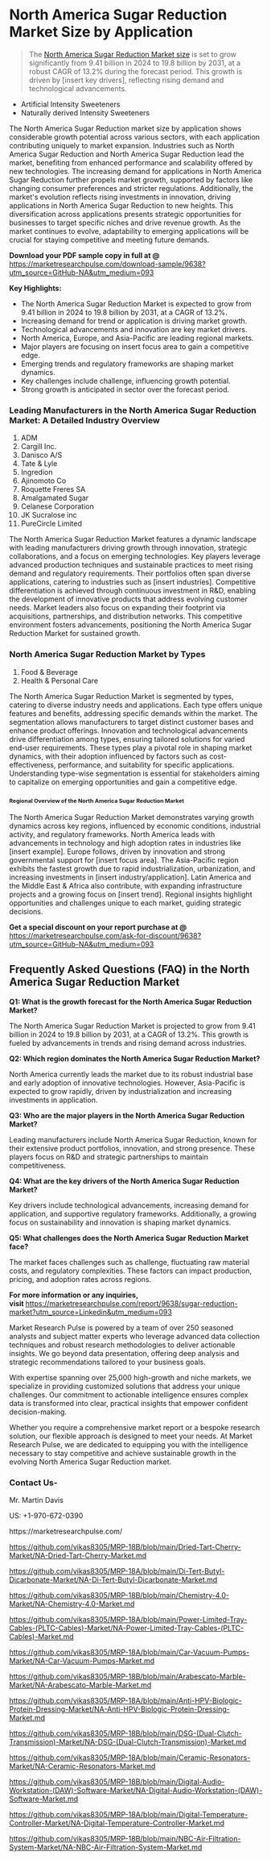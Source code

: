 <h1>North America Sugar Reduction Market&nbsp;Size by Application</h1><blockquote><p>The <a href="https://marketresearchpulse.com/download-sample/9638?utm_source=GitHub-NA&amp;utm_medium=093">North America Sugar Reduction Market size</a> is set to grow significantly from 9.41 billion in 2024 to 19.8 billion by 2031, at a robust CAGR of 13.2% during the forecast period. This growth is driven by [insert key drivers], reflecting rising demand and technological advancements.</p></blockquote><ul><li>Artificial Intensity Sweeteners<li> Naturally derived Intensity Sweeteners</li></ul><p>The North America Sugar Reduction market size by application shows considerable growth potential across various sectors, with each application contributing uniquely to market expansion. Industries such as North America Sugar Reduction and North America Sugar Reduction lead the market, benefiting from enhanced performance and scalability offered by new technologies. The increasing demand for applications in North America Sugar Reduction further propels market growth, supported by factors like changing consumer preferences and stricter regulations. Additionally, the market's evolution reflects rising investments in innovation, driving applications in North America Sugar Reduction to new heights. This diversification across applications presents strategic opportunities for businesses to target specific niches and drive revenue growth. As the market continues to evolve, adaptability to emerging applications will be crucial for staying competitive and meeting future demands.</p><p><strong>Download your PDF sample copy in full at @ </strong><a href="https://marketresearchpulse.com/download-sample/9638?utm_source=GitHub-NA&amp;utm_medium=093">https://marketresearchpulse.com/download-sample/9638?utm_source=GitHub-NA&amp;utm_medium=093</a></p><p><strong>Key Highlights: </strong></p><ul><li>The North America Sugar Reduction Market is expected to grow from 9.41 billion in 2024 to 19.8 billion by 2031, at a CAGR of 13.2%.</li><li>Increasing demand for trend or application is driving market growth.</li><li>Technological advancements and innovation are key market drivers.</li><li>North America, Europe, and Asia-Pacific are leading regional markets.</li><li>Major players are focusing on insert focus area to gain a competitive edge.</li><li>Emerging trends and regulatory frameworks are shaping market dynamics.</li><li>Key challenges include challenge, influencing growth potential.</li><li>Strong growth is anticipated in sector over the forecast period.</li></ul><h3>Leading Manufacturers in the North America Sugar Reduction Market: A Detailed Industry Overview</h3><ol><li>ADM</li><li>Cargill Inc.</li><li>Danisco A/S</li><li>Tate & Lyle</li><li>Ingredion</li><li>Ajinomoto Co</li><li>Roquette Freres SA</li><li>Amalgamated Sugar</li><li>Celanese Corporation</li><li>JK Sucralose inc</li><li>PureCircle Limited</li></ol><div class="flex max-w-full flex-col flex-grow"><div class="min-h-8 text-message flex w-full flex-col items-end gap-2 whitespace-normal break-words [.text-message+&amp;]:mt-5" dir="auto" data-message-author-role="assistant" data-message-id="fd8432e4-4910-450d-b182-61b7bfb0a01f" data-message-model-slug="gpt-4o"><div class="flex w-full flex-col gap-1 empty:hidden first:pt-[3px]"><div class="markdown prose w-full break-words dark:prose-invert light"><p>The North America Sugar Reduction Market features a dynamic landscape with leading manufacturers driving growth through innovation, strategic collaborations, and a focus on emerging technologies. Key players leverage advanced production techniques and sustainable practices to meet rising demand and regulatory requirements. Their portfolios often span diverse applications, catering to industries such as [insert industries]. Competitive differentiation is achieved through continuous investment in R&amp;D, enabling the development of innovative products that address evolving customer needs. Market leaders also focus on expanding their footprint via acquisitions, partnerships, and distribution networks. This competitive environment fosters advancements, positioning the North America Sugar Reduction Market for sustained growth.</p></div></div></div></div><h3>North America Sugar Reduction Market by Types</h3><ol><li>Food & Beverage<li> Health & Personal Care</li></ol><div class="flex max-w-full flex-col flex-grow"><div class="min-h-8 text-message flex w-full flex-col items-end gap-2 whitespace-normal break-words [.text-message+&amp;]:mt-5" dir="auto" data-message-author-role="assistant" data-message-id="084470be-0bb7-4664-bddf-5156b4f41249" data-message-model-slug="gpt-4o-mini"><div class="flex w-full flex-col gap-1 empty:hidden first:pt-[3px]"><div class="markdown prose w-full break-words dark:prose-invert light"><p>The North America Sugar Reduction Market is segmented by types, catering to diverse industry needs and applications. Each type offers unique features and benefits, addressing specific demands within the market. The segmentation allows manufacturers to target distinct customer bases and enhance product offerings. Innovation and technological advancements drive differentiation among types, ensuring tailored solutions for varied end-user requirements. These types play a pivotal role in shaping market dynamics, with their adoption influenced by factors such as cost-effectiveness, performance, and suitability for specific applications. Understanding type-wise segmentation is essential for stakeholders aiming to capitalize on emerging opportunities and gain a competitive edge.</p></div></div></div></div><h3><span style="font-size: 11px;">Regional Overview of the North America Sugar Reduction Market</span></h3><div class="flex max-w-full flex-col flex-grow"><div class="min-h-8 text-message flex w-full flex-col items-end gap-2 whitespace-normal break-words [.text-message+&amp;]:mt-5" dir="auto" data-message-author-role="assistant" data-message-id="e9038762-ce64-4e30-91c9-9bd413514231" data-message-model-slug="gpt-4o-mini"><div class="flex w-full flex-col gap-1 empty:hidden first:pt-[3px]"><div class="markdown prose w-full break-words dark:prose-invert light"><p>The North America Sugar Reduction Market demonstrates varying growth dynamics across key regions, influenced by economic conditions, industrial activity, and regulatory frameworks. North America leads with advancements in technology and high adoption rates in industries like [insert example]. Europe follows, driven by innovation and strong governmental support for [insert focus area]. The Asia-Pacific region exhibits the fastest growth due to rapid industrialization, urbanization, and increasing investments in [insert industry/application]. Latin America and the Middle East &amp; Africa also contribute, with expanding infrastructure projects and a growing focus on [insert trend]. Regional insights highlight opportunities and challenges unique to each market, guiding strategic decisions.</p></div></div></div></div><p><strong>Get a special discount on your report purchase at @ </strong><a href="https://marketresearchpulse.com/ask-for-discount/9638?utm_source=GitHub-NA&amp;utm_medium=093">https://marketresearchpulse.com/ask-for-discount/9638?utm_source=GitHub-NA&amp;utm_medium=093</a></p><h2>Frequently Asked Questions (FAQ) in the North America Sugar Reduction Market</h2><p><strong>Q1: What is the growth forecast for the North America Sugar Reduction Market?</strong></p><p>The North America Sugar Reduction Market is projected to grow from 9.41 billion in 2024 to 19.8 billion by 2031, at a CAGR of 13.2%. This growth is fueled by advancements in trends and rising demand across industries.</p><p><strong>Q2: Which region dominates the North America Sugar Reduction Market?</strong></p><p>North America currently leads the market due to its robust industrial base and early adoption of innovative technologies. However, Asia-Pacific is expected to grow rapidly, driven by industrialization and increasing investments in application.</p><p><strong>Q3: Who are the major players in the North America Sugar Reduction Market?</strong></p><p>Leading manufacturers include North America Sugar Reduction, known for their extensive product portfolios, innovation, and strong presence. These players focus on R&amp;D and strategic partnerships to maintain competitiveness.</p><p><strong>Q4: What are the key drivers of the North America Sugar Reduction Market?</strong></p><p>Key drivers include technological advancements, increasing demand for application, and supportive regulatory frameworks. Additionally, a growing focus on sustainability and innovation is shaping market dynamics.</p><p><strong>Q5: What challenges does the North America Sugar Reduction Market face?</strong></p><p>The market faces challenges such as challenge, fluctuating raw material costs, and regulatory complexities. These factors can impact production, pricing, and adoption rates across regions.</p><p><strong>For more information or any inquiries, visit&nbsp;</strong><a href="https://marketresearchpulse.com/report/9638/sugar-reduction-market?utm_source=Linkedin&utm_medium=093">https://marketresearchpulse.com/report/9638/sugar-reduction-market?utm_source=Linkedin&utm_medium=093</a></p><p>Market Research Pulse is powered by a team of over 250 seasoned analysts and subject matter experts who leverage advanced data collection techniques and robust research methodologies to deliver actionable insights. We go beyond data presentation, offering deep analysis and strategic recommendations tailored to your business goals.</p><p>With expertise spanning over 25,000 high-growth and niche markets, we specialize in providing customized solutions that address your unique challenges. Our commitment to actionable intelligence ensures complex data is transformed into clear, practical insights that empower confident decision-making.</p><p>Whether you require a comprehensive market report or a bespoke research solution, our flexible approach is designed to meet your needs. At Market Research Pulse, we are dedicated to equipping you with the intelligence necessary to stay competitive and achieve sustainable growth in the evolving North America Sugar Reduction market.</p><h3><strong>Contact Us-</strong></h3><p>Mr. Martin Davis</p><p>US: +1-970-672-0390</p><p>https://marketresearchpulse.com/</p><p><a href="https://github.com/vikas8305/MRP-18B/blob/main/Dried-Tart-Cherry-Market/NA-Dried-Tart-Cherry-Market.md">https://github.com/vikas8305/MRP-18B/blob/main/Dried-Tart-Cherry-Market/NA-Dried-Tart-Cherry-Market.md</a></p><p><a href="https://github.com/vikas8305/MRP-18A/blob/main/Di-Tert-Butyl-Dicarbonate-Market/NA-Di-Tert-Butyl-Dicarbonate-Market.md">https://github.com/vikas8305/MRP-18A/blob/main/Di-Tert-Butyl-Dicarbonate-Market/NA-Di-Tert-Butyl-Dicarbonate-Market.md</a></p><p><a href="https://github.com/vikas8305/MRP-18B/blob/main/Chemistry-4.0-Market/NA-Chemistry-4.0-Market.md">https://github.com/vikas8305/MRP-18B/blob/main/Chemistry-4.0-Market/NA-Chemistry-4.0-Market.md</a></p><p><a href="https://github.com/vikas8305/MRP-18A/blob/main/Power-Limited-Tray-Cables-(PLTC-Cables)-Market/NA-Power-Limited-Tray-Cables-(PLTC-Cables)-Market.md">https://github.com/vikas8305/MRP-18A/blob/main/Power-Limited-Tray-Cables-(PLTC-Cables)-Market/NA-Power-Limited-Tray-Cables-(PLTC-Cables)-Market.md</a></p><p><a href="https://github.com/vikas8305/MRP-18A/blob/main/Car-Vacuum-Pumps-Market/NA-Car-Vacuum-Pumps-Market.md">https://github.com/vikas8305/MRP-18A/blob/main/Car-Vacuum-Pumps-Market/NA-Car-Vacuum-Pumps-Market.md</a></p><p><a href="https://github.com/vikas8305/MRP-18B/blob/main/Arabescato-Marble-Market/NA-Arabescato-Marble-Market.md">https://github.com/vikas8305/MRP-18B/blob/main/Arabescato-Marble-Market/NA-Arabescato-Marble-Market.md</a></p><p><a href="https://github.com/vikas8305/MRP-18A/blob/main/Anti-HPV-Biologic-Protein-Dressing-Market/NA-Anti-HPV-Biologic-Protein-Dressing-Market.md">https://github.com/vikas8305/MRP-18A/blob/main/Anti-HPV-Biologic-Protein-Dressing-Market/NA-Anti-HPV-Biologic-Protein-Dressing-Market.md</a></p><p><a href="https://github.com/vikas8305/MRP-18B/blob/main/DSG-(Dual-Clutch-Transmission)-Market/NA-DSG-(Dual-Clutch-Transmission)-Market.md">https://github.com/vikas8305/MRP-18B/blob/main/DSG-(Dual-Clutch-Transmission)-Market/NA-DSG-(Dual-Clutch-Transmission)-Market.md</a></p><p><a href="https://github.com/vikas8305/MRP-18A/blob/main/Ceramic-Resonators-Market/NA-Ceramic-Resonators-Market.md">https://github.com/vikas8305/MRP-18A/blob/main/Ceramic-Resonators-Market/NA-Ceramic-Resonators-Market.md</a></p><p><a href="https://github.com/vikas8305/MRP-18B/blob/main/Digital-Audio-Workstation-(DAW)-Software-Market/NA-Digital-Audio-Workstation-(DAW)-Software-Market.md">https://github.com/vikas8305/MRP-18B/blob/main/Digital-Audio-Workstation-(DAW)-Software-Market/NA-Digital-Audio-Workstation-(DAW)-Software-Market.md</a></p><p><a href="https://github.com/vikas8305/MRP-18A/blob/main/Digital-Temperature-Controller-Market/NA-Digital-Temperature-Controller-Market.md">https://github.com/vikas8305/MRP-18A/blob/main/Digital-Temperature-Controller-Market/NA-Digital-Temperature-Controller-Market.md</a></p><p><a href="https://github.com/vikas8305/MRP-18B/blob/main/NBC-Air-Filtration-System-Market/NA-NBC-Air-Filtration-System-Market.md">https://github.com/vikas8305/MRP-18B/blob/main/NBC-Air-Filtration-System-Market/NA-NBC-Air-Filtration-System-Market.md</a></p>
